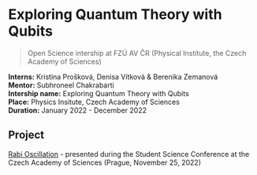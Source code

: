 # Exploring Quantum Theory with Qubits
> Open Science intership at FZÚ AV ČR (Physical Institute, the Czech Academy of Sciences) 

**Interns:** Kristina Prošková, Denisa Vítková & Berenika Zemanová   
**Mentor:** Subhroneel Chakrabarti   
**Intership name:** Exploring Quantum Theory with Qubits   
**Place:** Physics Insitute, Czech Academy of Sciences   
**Duration:** January 2022 - December 2022

## Project
[Rabi Oscillation](./RABI-Oscillation) - presented during the Student Science Conference at the Czech Academy of Sciences (Prague, November 25, 2022)
